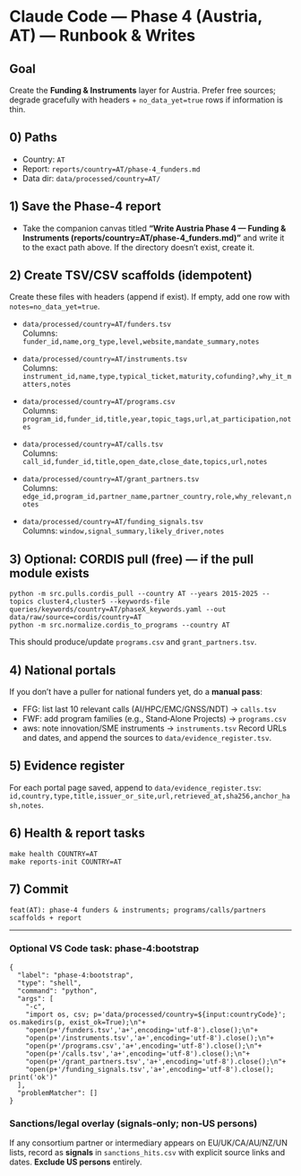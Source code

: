 # Claude Code — Phase 4 (Austria, AT) — Runbook & Writes

## Goal
Create the **Funding & Instruments** layer for Austria. Prefer free sources; degrade gracefully with headers + `no_data_yet=true` rows if information is thin.

## 0) Paths
- Country: `AT`
- Report: `reports/country=AT/phase-4_funders.md`
- Data dir: `data/processed/country=AT/`

## 1) Save the Phase‑4 report
- Take the companion canvas titled **“Write Austria Phase 4 — Funding & Instruments (reports/country=AT/phase-4_funders.md)”** and write it to the exact path above. If the directory doesn’t exist, create it.

## 2) Create TSV/CSV scaffolds (idempotent)
Create these files with headers (append if exist). If empty, add one row with `notes=no_data_yet=true`.

- `data/processed/country=AT/funders.tsv`  
  Columns: `funder_id,name,org_type,level,website,mandate_summary,notes`

- `data/processed/country=AT/instruments.tsv`  
  Columns: `instrument_id,name,type,typical_ticket,maturity,cofunding?,why_it_matters,notes`

- `data/processed/country=AT/programs.csv`  
  Columns: `program_id,funder_id,title,year,topic_tags,url,at_participation,notes`

- `data/processed/country=AT/calls.tsv`  
  Columns: `call_id,funder_id,title,open_date,close_date,topics,url,notes`

- `data/processed/country=AT/grant_partners.tsv`  
  Columns: `edge_id,program_id,partner_name,partner_country,role,why_relevant,notes`

- `data/processed/country=AT/funding_signals.tsv`  
  Columns: `window,signal_summary,likely_driver,notes`

## 3) Optional: CORDIS pull (free) — if the pull module exists
```
python -m src.pulls.cordis_pull --country AT --years 2015-2025 --topics cluster4,cluster5 --keywords-file queries/keywords/country=AT/phaseX_keywords.yaml --out data/raw/source=cordis/country=AT
python -m src.normalize.cordis_to_programs --country AT
```
This should produce/update `programs.csv` and `grant_partners.tsv`.

## 4) National portals
If you don’t have a puller for national funders yet, do a **manual pass**:
- FFG: list last 10 relevant calls (AI/HPC/EMC/GNSS/NDT) → `calls.tsv`
- FWF: add program families (e.g., Stand‑Alone Projects) → `programs.csv`
- aws: note innovation/SME instruments → `instruments.tsv`
Record URLs and dates, and append the sources to `data/evidence_register.tsv`.

## 5) Evidence register
For each portal page saved, append to `data/evidence_register.tsv`:  
`id,country,type,title,issuer_or_site,url,retrieved_at,sha256,anchor_hash,notes`.

## 6) Health & report tasks
```
make health COUNTRY=AT
make reports-init COUNTRY=AT
```

## 7) Commit
`feat(AT): phase‑4 funders & instruments; programs/calls/partners scaffolds + report`

---

### Optional VS Code task: phase‑4:bootstrap
```jsonc
{
  "label": "phase-4:bootstrap",
  "type": "shell",
  "command": "python",
  "args": [
    "-c",
    "import os, csv; p='data/processed/country=${input:countryCode}'; os.makedirs(p, exist_ok=True);\n"+
    "open(p+'/funders.tsv','a+',encoding='utf-8').close();\n"+
    "open(p+'/instruments.tsv','a+',encoding='utf-8').close();\n"+
    "open(p+'/programs.csv','a+',encoding='utf-8').close();\n"+
    "open(p+'/calls.tsv','a+',encoding='utf-8').close();\n"+
    "open(p+'/grant_partners.tsv','a+',encoding='utf-8').close();\n"+
    "open(p+'/funding_signals.tsv','a+',encoding='utf-8').close(); print('ok')"
  ],
  "problemMatcher": []
}
```

### Sanctions/legal overlay (signals‑only; **non‑US persons**)
If any consortium partner or intermediary appears on EU/UK/CA/AU/NZ/UN lists, record as **signals** in `sanctions_hits.csv` with explicit source links and dates. **Exclude US persons** entirely.

